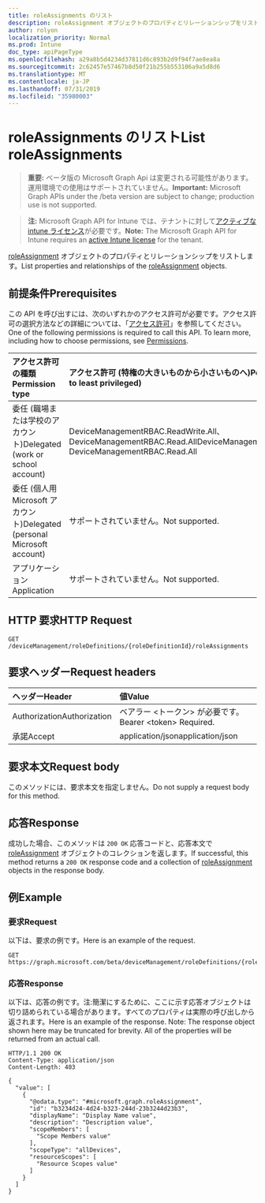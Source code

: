 ```yaml
---
title: roleAssignments のリスト
description: roleAssignment オブジェクトのプロパティとリレーションシップをリストします。
author: rolyon
localization_priority: Normal
ms.prod: Intune
doc_type: apiPageType
ms.openlocfilehash: a29a8b5d4234d37811d6c893b2d9f94f7ae8ea8a
ms.sourcegitcommit: 2c62457e57467b8d50f21b255b553106a9a5d8d6
ms.translationtype: MT
ms.contentlocale: ja-JP
ms.lasthandoff: 07/31/2019
ms.locfileid: "35980003"
---
```

# <a name="list-roleassignments"></a><span data-ttu-id="371c2-103">roleAssignments のリスト</span><span class="sxs-lookup"><span data-stu-id="371c2-103">List roleAssignments</span></span>

> <span data-ttu-id="371c2-104">**重要:** ベータ版の Microsoft Graph Api は変更される可能性があります。運用環境での使用はサポートされていません。</span><span class="sxs-lookup"><span data-stu-id="371c2-104">**Important:** Microsoft Graph APIs under the /beta version are subject to change; production use is not supported.</span></span>

> <span data-ttu-id="371c2-105">**注:** Microsoft Graph API for Intune では、テナントに対して[アクティブな intune ライセンス](https://go.microsoft.com/fwlink/?linkid=839381)が必要です。</span><span class="sxs-lookup"><span data-stu-id="371c2-105">**Note:** The Microsoft Graph API for Intune requires an [active Intune license](https://go.microsoft.com/fwlink/?linkid=839381) for the tenant.</span></span>

<span data-ttu-id="371c2-106">[roleAssignment](../resources/intune-rbac-roleassignment.md) オブジェクトのプロパティとリレーションシップをリストします。</span><span class="sxs-lookup"><span data-stu-id="371c2-106">List properties and relationships of the [roleAssignment](../resources/intune-rbac-roleassignment.md) objects.</span></span>

## <a name="prerequisites"></a><span data-ttu-id="371c2-107">前提条件</span><span class="sxs-lookup"><span data-stu-id="371c2-107">Prerequisites</span></span>
<span data-ttu-id="371c2-p101">この API を呼び出すには、次のいずれかのアクセス許可が必要です。アクセス許可の選択方法などの詳細については、「[アクセス許可](/graph/permissions-reference)」を参照してください。</span><span class="sxs-lookup"><span data-stu-id="371c2-p101">One of the following permissions is required to call this API. To learn more, including how to choose permissions, see [Permissions](/graph/permissions-reference).</span></span>

|<span data-ttu-id="371c2-110">アクセス許可の種類</span><span class="sxs-lookup"><span data-stu-id="371c2-110">Permission type</span></span>|<span data-ttu-id="371c2-111">アクセス許可 (特権の大きいものから小さいものへ)</span><span class="sxs-lookup"><span data-stu-id="371c2-111">Permissions (from most to least privileged)</span></span>|
|:---|:---|
|<span data-ttu-id="371c2-112">委任 (職場または学校のアカウント)</span><span class="sxs-lookup"><span data-stu-id="371c2-112">Delegated (work or school account)</span></span>|<span data-ttu-id="371c2-113">DeviceManagementRBAC.ReadWrite.All、DeviceManagementRBAC.Read.All</span><span class="sxs-lookup"><span data-stu-id="371c2-113">DeviceManagementRBAC.ReadWrite.All, DeviceManagementRBAC.Read.All</span></span>|
|<span data-ttu-id="371c2-114">委任 (個人用 Microsoft アカウント)</span><span class="sxs-lookup"><span data-stu-id="371c2-114">Delegated (personal Microsoft account)</span></span>|<span data-ttu-id="371c2-115">サポートされていません。</span><span class="sxs-lookup"><span data-stu-id="371c2-115">Not supported.</span></span>|
|<span data-ttu-id="371c2-116">アプリケーション</span><span class="sxs-lookup"><span data-stu-id="371c2-116">Application</span></span>|<span data-ttu-id="371c2-117">サポートされていません。</span><span class="sxs-lookup"><span data-stu-id="371c2-117">Not supported.</span></span>|

## <a name="http-request"></a><span data-ttu-id="371c2-118">HTTP 要求</span><span class="sxs-lookup"><span data-stu-id="371c2-118">HTTP Request</span></span>
<!-- {
  "blockType": "ignored"
}
-->
``` http
GET /deviceManagement/roleDefinitions/{roleDefinitionId}/roleAssignments
```

## <a name="request-headers"></a><span data-ttu-id="371c2-119">要求ヘッダー</span><span class="sxs-lookup"><span data-stu-id="371c2-119">Request headers</span></span>
|<span data-ttu-id="371c2-120">ヘッダー</span><span class="sxs-lookup"><span data-stu-id="371c2-120">Header</span></span>|<span data-ttu-id="371c2-121">値</span><span class="sxs-lookup"><span data-stu-id="371c2-121">Value</span></span>|
|:---|:---|
|<span data-ttu-id="371c2-122">Authorization</span><span class="sxs-lookup"><span data-stu-id="371c2-122">Authorization</span></span>|<span data-ttu-id="371c2-123">ベアラー &lt;トークン&gt; が必要です。</span><span class="sxs-lookup"><span data-stu-id="371c2-123">Bearer &lt;token&gt; Required.</span></span>|
|<span data-ttu-id="371c2-124">承諾</span><span class="sxs-lookup"><span data-stu-id="371c2-124">Accept</span></span>|<span data-ttu-id="371c2-125">application/json</span><span class="sxs-lookup"><span data-stu-id="371c2-125">application/json</span></span>|

## <a name="request-body"></a><span data-ttu-id="371c2-126">要求本文</span><span class="sxs-lookup"><span data-stu-id="371c2-126">Request body</span></span>
<span data-ttu-id="371c2-127">このメソッドには、要求本文を指定しません。</span><span class="sxs-lookup"><span data-stu-id="371c2-127">Do not supply a request body for this method.</span></span>

## <a name="response"></a><span data-ttu-id="371c2-128">応答</span><span class="sxs-lookup"><span data-stu-id="371c2-128">Response</span></span>
<span data-ttu-id="371c2-129">成功した場合、このメソッドは `200 OK` 応答コードと、応答本文で [roleAssignment](../resources/intune-rbac-roleassignment.md) オブジェクトのコレクションを返します。</span><span class="sxs-lookup"><span data-stu-id="371c2-129">If successful, this method returns a `200 OK` response code and a collection of [roleAssignment](../resources/intune-rbac-roleassignment.md) objects in the response body.</span></span>

## <a name="example"></a><span data-ttu-id="371c2-130">例</span><span class="sxs-lookup"><span data-stu-id="371c2-130">Example</span></span>

### <a name="request"></a><span data-ttu-id="371c2-131">要求</span><span class="sxs-lookup"><span data-stu-id="371c2-131">Request</span></span>
<span data-ttu-id="371c2-132">以下は、要求の例です。</span><span class="sxs-lookup"><span data-stu-id="371c2-132">Here is an example of the request.</span></span>
``` http
GET https://graph.microsoft.com/beta/deviceManagement/roleDefinitions/{roleDefinitionId}/roleAssignments
```

### <a name="response"></a><span data-ttu-id="371c2-133">応答</span><span class="sxs-lookup"><span data-stu-id="371c2-133">Response</span></span>
<span data-ttu-id="371c2-p102">以下は、応答の例です。注:簡潔にするために、ここに示す応答オブジェクトは切り詰められている場合があります。すべてのプロパティは実際の呼び出しから返されます。</span><span class="sxs-lookup"><span data-stu-id="371c2-p102">Here is an example of the response. Note: The response object shown here may be truncated for brevity. All of the properties will be returned from an actual call.</span></span>
``` http
HTTP/1.1 200 OK
Content-Type: application/json
Content-Length: 403

{
  "value": [
    {
      "@odata.type": "#microsoft.graph.roleAssignment",
      "id": "b3234d24-4d24-b323-244d-23b3244d23b3",
      "displayName": "Display Name value",
      "description": "Description value",
      "scopeMembers": [
        "Scope Members value"
      ],
      "scopeType": "allDevices",
      "resourceScopes": [
        "Resource Scopes value"
      ]
    }
  ]
}
```





